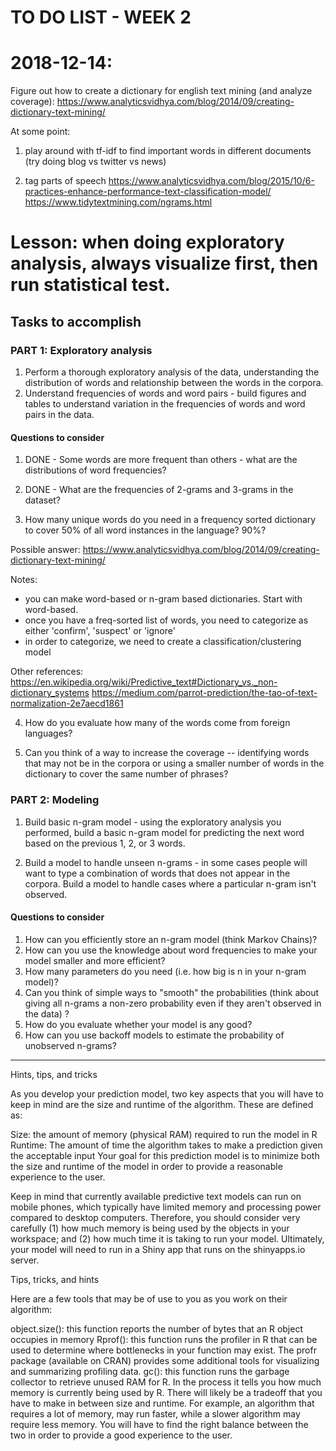 # TO DO LIST - WEEK 2

# 2018-12-14:

Figure out how to create a dictionary for english text mining (and analyze coverage): 
https://www.analyticsvidhya.com/blog/2014/09/creating-dictionary-text-mining/


At some point: 

1. play around with tf-idf to find important words in different documents (try doing blog vs twitter vs news)

2. tag parts of speech
https://www.analyticsvidhya.com/blog/2015/10/6-practices-enhance-performance-text-classification-model/
https://www.tidytextmining.com/ngrams.html


# Lesson: when doing exploratory analysis, always visualize first, then run statistical test.


## Tasks to accomplish

### PART 1: Exploratory analysis

1. Perform a thorough exploratory analysis of the data, understanding the distribution of words and relationship between the words in the corpora.
2. Understand frequencies of words and word pairs - build figures and tables to understand variation in the frequencies of words and word pairs in the data.

#### Questions to consider

1. DONE - Some words are more frequent than others - what are the distributions of word frequencies?

2. DONE - What are the frequencies of 2-grams and 3-grams in the dataset?


3. How many unique words do you need in a frequency sorted dictionary to cover 50% of all word instances in the language? 90%?

Possible answer: 
https://www.analyticsvidhya.com/blog/2014/09/creating-dictionary-text-mining/

Notes: 

- you can make word-based or n-gram based dictionaries. Start with word-based.
- once you have a freq-sorted list of words, you need to categorize as either 'confirm', 'suspect' or 'ignore'
- in order to categorize, we need to create a classification/clustering model





Other references:
https://en.wikipedia.org/wiki/Predictive_text#Dictionary_vs._non-dictionary_systems
https://medium.com/parrot-prediction/the-tao-of-text-normalization-2e7aecd1861



4. How do you evaluate how many of the words come from foreign languages?

5. Can you think of a way to increase the coverage -- identifying words that may not be in the corpora or using a smaller number of words in the dictionary to cover the same number of phrases?


### PART 2: Modeling

1. Build basic n-gram model - using the exploratory analysis you performed, build a basic n-gram model for predicting the next word based on the previous 1, 2, or 3 words.

2. Build a model to handle unseen n-grams - in some cases people will want to type a combination of words that does not appear in the corpora. Build a model to handle cases where a particular n-gram isn't observed.

#### Questions to consider

1. How can you efficiently store an n-gram model (think Markov Chains)?
2. How can you use the knowledge about word frequencies to make your model smaller and more efficient?
3. How many parameters do you need (i.e. how big is n in your n-gram model)?
4. Can you think of simple ways to "smooth" the probabilities (think about giving all n-grams a non-zero probability even if they aren't observed in the data) ?
5. How do you evaluate whether your model is any good?
6. How can you use backoff models to estimate the probability of unobserved n-grams?

---

Hints, tips, and tricks

As you develop your prediction model, two key aspects that you will have to keep in mind are the size and runtime of the algorithm. These are defined as:

Size: the amount of memory (physical RAM) required to run the model in R
Runtime: The amount of time the algorithm takes to make a prediction given the acceptable input
Your goal for this prediction model is to minimize both the size and runtime of the model in order to provide a reasonable experience to the user.

Keep in mind that currently available predictive text models can run on mobile phones, which typically have limited memory and processing power compared to desktop computers. Therefore, you should consider very carefully (1) how much memory is being used by the objects in your workspace; and (2) how much time it is taking to run your model. Ultimately, your model will need to run in a Shiny app that runs on the shinyapps.io server.

Tips, tricks, and hints

Here are a few tools that may be of use to you as you work on their algorithm:

object.size(): this function reports the number of bytes that an R object occupies in memory
Rprof(): this function runs the profiler in R that can be used to determine where bottlenecks in your function may exist. The profr package (available on CRAN) provides some additional tools for visualizing and summarizing profiling data.
gc(): this function runs the garbage collector to retrieve unused RAM for R. In the process it tells you how much memory is currently being used by R.
There will likely be a tradeoff that you have to make in between size and runtime. For example, an algorithm that requires a lot of memory, may run faster, while a slower algorithm may require less memory. You will have to find the right balance between the two in order to provide a good experience to the user.
